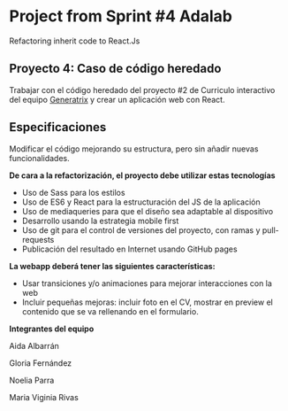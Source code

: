 #  Project from Sprint #4 Adalab
Refactoring inherit code to React.Js

## Proyecto 4: Caso de código heredado
Trabajar con el código heredado del proyecto #2 de Curriculo interactivo del equipo [Generatrix](https://github.com/Adalab/clarke-s2-generatrix) y crear un aplicación web con React.

## Especificaciones
Modificar el código mejorando su estructura, pero sin añadir nuevas funcionalidades.

**De cara a la refactorización, el proyecto debe utilizar estas tecnologías**
- Uso de Sass para los estilos
- Uso de ES6 y React para la estructuración del JS de la aplicación
- Uso de mediaqueries para que el diseño sea adaptable al dispositivo
- Desarrollo usando la estrategia mobile first
- Uso de git para el control de versiones del proyecto, con ramas y pull-requests
- Publicación del resultado en Internet usando GitHub pages

**La webapp  deberá tener las siguientes características:**
- Usar transiciones y/o animaciones para mejorar interacciones con la web
- Incluir pequeñas mejoras: incluir foto en el CV, mostrar en preview el contenido que se va rellenando en el formulario.

**Integrantes del equipo**

Aida Albarrán

Gloria Fernández

Noelia Parra

Maria Viginia Rivas
